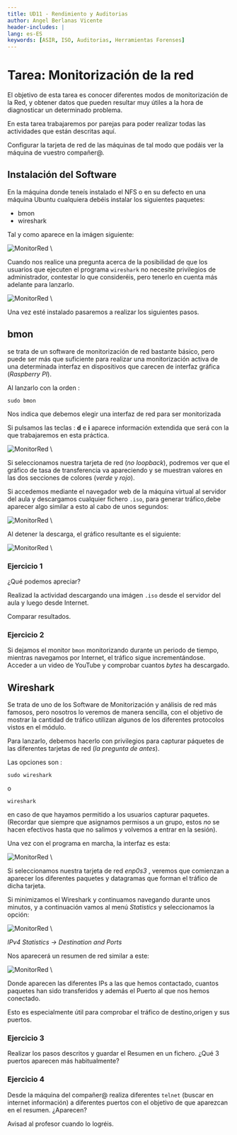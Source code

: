 ```yaml
---
title: UD11 - Rendimiento y Auditorias
author: Angel Berlanas Vicente
header-includes: |
lang: es-ES
keywords: [ASIR, ISO, Auditorias, Herramientas Forenses]
---
```


# Tarea: Monitorización de la red

El objetivo de esta tarea es conocer diferentes modos de monitorización de la Red, y obtener datos que pueden resultar muy útiles a la hora de diagnosticar un determinado problema.

En esta tarea trabajaremos por parejas para poder realizar todas las 
actividades que están descritas aquí. 

Configurar la tarjeta de red de las máquinas de tal modo que podáis ver la máquina de vuestro compañer@.

## Instalación del Software

En la máquina donde teneís instalado el NFS o en su defecto en una máquina Ubuntu cualquiera debéis instalar los siguientes paquetes:

* bmon
* wireshark

Tal y como aparece en la imágen siguiente:

![MonitorRed](redMonitor/redMonitor10.png)
\

Cuando nos realice una pregunta acerca de la posibilidad de que los usuarios que ejecuten el programa `wireshark` no necesite privilegios de administrador, contestar lo que consideréis, pero tenerlo en cuenta más adelante para lanzarlo.

![MonitorRed](redMonitor/redMonitor11.png)
\

Una vez esté instalado pasaremos a realizar los siguientes pasos.

## bmon 

se trata de un software de monitorización de red bastante básico, pero puede ser más que suficiente para realizar una monitorización activa de una determinada interfaz en dispositivos que carecen de interfaz gráfica (*Raspberry PI*).

Al lanzarlo con la orden :

```
sudo bmon

```

Nos indica que debemos elegir una interfaz de red para ser monitorizada

Si pulsamos las teclas : **d** e **i** aparece información extendida que será con la que trabajaremos en esta práctica.

![MonitorRed](redMonitor/redMonitor13.png)
\

Si seleccionamos nuestra tarjeta de red (_no loopback_), podremos ver que el gráfico de tasa de transferencia va apareciendo y se muestran valores en las dos secciones de colores (_verde_ y _rojo_).

Si accedemos mediante el navegador web de la máquina virtual al servidor del aula y descargamos cualquier fichero `.iso`, para generar tráfico,debe aparecer algo similar a esto al cabo de unos segundos:

![MonitorRed](redMonitor/redMonitor14.png)
\

Al detener la descarga, el gráfico resultante es el siguiente:

![MonitorRed](redMonitor/redMonitor15.png)
\


### Ejercicio 1 

¿Qué podemos apreciar?

Realizad la actividad descargando una imágen `.iso` desde el servidor del aula y luego desde Internet. 

Comparar resultados.

### Ejercicio 2

Si dejamos el monitor `bmon` monitorizando durante un periodo de tiempo, mientras navegamos por Internet,  el tráfico sigue incrementándose. Acceder a un video de YouTube y comprobar cuantos _bytes_ ha descargado.

## Wireshark

Se trata de uno de los Software de Monitorización y análisis de red más famosos, pero nosotros lo veremos de manera sencilla, con el objetivo de mostrar la cantidad de tráfico utilizan algunos de los diferentes protocolos vistos en el módulo.

Para lanzarlo, debemos hacerlo con privilegios para capturar páquetes de las diferentes tarjetas de red (_la pregunta de antes_).

Las opciones son :

```
sudo wireshark
```

o 

```
wireshark
```

en caso de que hayamos permitido a los usuarios capturar paquetes. (Recordar que siempre que asignamos permisos a un grupo, estos _no_ se hacen efectivos hasta que no salimos y volvemos a entrar en la sesión).

Una vez con el programa en marcha, la interfaz es esta:


![MonitorRed](redMonitor/redMonitor16.png)
\

Si seleccionamos nuestra tarjeta de red _enp0s3_ , veremos que comienzan a aparecer los diferentes paquetes y datagramas que forman el tráfico de dicha tarjeta.

Si minimizamos el Wireshark y continuamos navegando durante unos minutos, y  a continuación vamos al menú *Statistics* y seleccionamos la opción:

![MonitorRed](redMonitor/redMonitor18.png)
\

*IPv4 Statistics -> Destination and Ports*

Nos aparecerá un resumen de red similar a este:

![MonitorRed](redMonitor/redMonitor17.png)
\

Donde aparecen las diferentes IPs a las que hemos contactado, cuantos paquetes han sido transferidos y además el Puerto al que nos hemos conectado.

Esto es especialmente útil para comprobar el tráfico de destino,origen y sus puertos.

### Ejercicio 3

Realizar los pasos descritos y guardar el Resumen en un fichero.
¿Qué 3 puertos aparecen más habitualmente?

### Ejercicio 4

Desde la máquina del compañer@ realiza diferentes `telnet` (buscar en internet información) a diferentes puertos con el objetivo de que aparezcan en el resumen. ¿Aparecen? 

Avisad al profesor cuando lo logréis.





